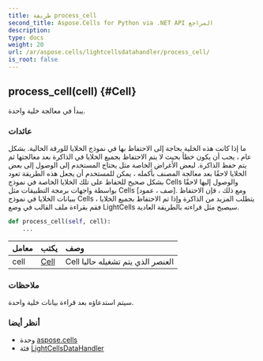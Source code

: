 ```yaml
---
title: طريقة process_cell
second_title: Aspose.Cells for Python via .NET API المراجع
description:
type: docs
weight: 20
url: /ar/aspose.cells/lightcellsdatahandler/process_cell/
is_root: false
---
```

##  process_cell(cell) {#Cell}
يبدأ في معالجة خلية واحدة.


###  عائدات

ما إذا كانت هذه الخلية بحاجة إلى الاحتفاظ بها في نموذج الخلايا للورقة الحالية.
بشكل عام ، يجب أن يكون خطأ بحيث لا يتم الاحتفاظ بجميع الخلايا في الذاكرة بعد معالجتها ثم يتم حفظ الذاكرة.
لبعض الأغراض الخاصة مثل يحتاج المستخدم إلى الوصول إلى بعض الخلايا لاحقًا بعد معالجة المصنف بأكمله ،
يمكن للمستخدم أن يجعل هذه الطريقة تعود بشكل صحيح للحفاظ على تلك الخلايا الخاصة في نموذج Cells والوصول إليها لاحقًا بواسطة واجهات برمجة التطبيقات مثل Cells [صف ، عمود].
ومع ذلك ، فإن الاحتفاظ ببيانات الخلايا في نموذج Cells يتطلب المزيد من الذاكرة وإذا تم الاحتفاظ بجميع الخلايا ، فقم بقراءة ملف القالب
في وضع LightCells سيصبح مثل قراءته بالطريقة العادية.


```python
def process_cell(self, cell):
    ...
```


| معامل| يكتب| وصف|
| :- | :- | :- |
| cell | [Cell](/cells/python-net/ar/aspose.cells/cell) | Cell العنصر الذي يتم تشغيله حاليا|
###  ملاحظات

سيتم استدعاؤه بعد قراءة بيانات خلية واحدة.


###  أنظر أيضا

* وحدة [aspose.cells](../../)
* فئة [LightCellsDataHandler](/cells/python-net/ar/aspose.cells/lightcellsdatahandler)
